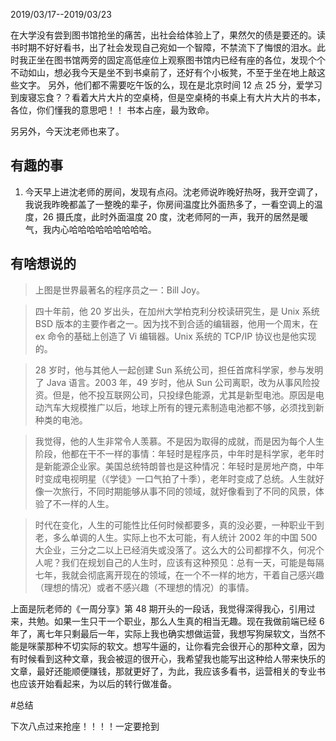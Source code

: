 2019/03/17--2019/03/23

在大学没有尝到图书馆抢坐的痛苦，出社会给体验上了，果然欠的债是要还的。读书时期不好好看书，出了社会发现自己宛如一个智障，不禁流下了悔恨的泪水。此时我正坐在图书馆两旁的固定高低座位上观察图书馆内已经有座的各位，发现个个不动如山，想必我今天是坐不到书桌前了，还好有个小板凳，不至于坐在地上敲这些文字。 另外，他们都不需要吃午饭的么，现在是北京时间 12 点 25 分，爱学习到废寝忘食？？看着大片大片的空桌椅，但是空桌椅的书桌上有大片大片的书本，各位，你们懂我的意思吧！！ 书本占座，最为致命。

另另外，今天沈老师也来了。

## 有趣的事

1. 今天早上进沈老师的房间，发现有点闷。沈老师说昨晚好热呀，我开空调了，我说我昨晚都盖了一整晚的辈子，你房间温度比外面热多了，一看空调上的温度，26 摄氏度，此时外面温度 20 度，沈老师阿的一声，我开的居然是暖气，我内心哈哈哈哈哈哈哈哈哈。

## 有啥想说的

> 上图是世界最著名的程序员之一：Bill Joy。

> 四十年前，他 20 岁出头，在加州大学柏克利分校读研究生，是 Unix 系统 BSD 版本的主要作者之一。因为找不到合适的编辑器，他用一个周末，在 ex 命令的基础上创造了 Vi 编辑器。Unix 系统的 TCP/IP 协议也是他实现的。

> 28 岁时，他与其他人一起创建 Sun 系统公司，担任首席科学家，参与发明了 Java 语言。2003 年，49 岁时，他从 Sun 公司离职，改为从事风险投资。但是，他不投互联网公司，只投绿色能源，尤其是新型电池。原因是电动汽车大规模推广以后，地球上所有的锂元素制造电池都不够，必须找到新种类的电池。

> 我觉得，他的人生非常令人羡慕。不是因为取得的成就，而是因为每个人生阶段，他都在干不一样的事情：年轻时是程序员，中年时是科学家，老年时是新能源企业家。美国总统特朗普也是这种情况：年轻时是房地产商，中年时变成电视明星（《学徒》一口气拍了十季），老年时变成了总统。人生就好像一次旅行，不同时期能够从事不同的领域，就好像看到了不同的风景，体验了不一样的人生。

> 时代在变化，人生的可能性比任何时候都要多，真的没必要，一种职业干到老，多么单调的人生。实际上也不太可能，有人统计 2002 年的中国 500 大企业，三分之二以上已经消失或没落了。这么大的公司都撑不久，何况个人呢？我们在规划自己的人生时，应该有这种预见：总有一天，可能是每隔七年，我就会彻底离开现在的领域，在一个不一样的地方，干着自己感兴趣（理想的情况）或者不感兴趣（不理想的情况）的事情。

上面是阮老师的《一周分享》第 48 期开头的一段话，我觉得深得我心，引用过来，共勉。如果一生只干一个职业，那么人生真的相当无趣。现在我做前端已经 6 年了，离七年只剩最后一年，实际上我也确实想做运营，我想写狗屎软文，当然不能是咪蒙那种不切实际的软文。想写牛逼的，让你看完会很开心的那种文章，因为有时候看到这种文章，我会被逗的很开心，我希望我也能写出这种给人带来快乐的文章，最好还能顺便赚钱，那就更好了，为此，我应该多看书，运营相关的专业书也应该开始看起来，为以后的转行做准备。

#总结

下次八点过来抢座！！！！一定要抢到
